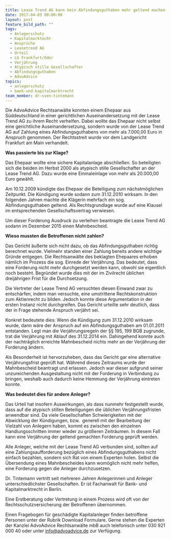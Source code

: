 ```yaml
---
title: Lease Trend AG kann kein Abfindungsguthaben mehr geltend machen – Prozesserfolg vor dem LG Frankfurt am Main
date: 2017-04-03 00:00:00
layout: post
feature_bild_path: ""
tags:
  - Anlegerschutz
  - Kapitalmarktecht
  - Ansprüche
  - Leasetrend AG
  - Urteil
  - LG Frankfurt/Oder
  - Verjährung
  - Atypisch stille Gesellschafter
  - Abfindungsguthaben
  - AdvoAdvice
topics:
  - anlegerschutz
  - bank-und-kapitalmarktrecht
team_member: dr-sven-tintemann
---
```



Die AdvoAdvice Rechtsanwälte konnten einem Ehepaar aus Süddeutschland in einer gerichtlichen Auseinandersetzung mit der Lease Trend AG zu ihrem Recht verhelfen. Dabei wollte das Ehepaar nicht selbst eine gerichtliche Auseinandersetzung, sondern wurde von der Lease Trend AG auf Zahlung eines Abfindungsguthabens von mehr als 7.000,00 Euro in Anspruch genommen. Der Rechtsstreit wurde vor dem Landgericht Frankfurt am Main verhandelt.

**Was passierte bis zur Klage?**

Das Ehepaar wollte eine sichere Kapitalanlage abschließen. So beteiligten sich die beiden im Herbst 2000 als atypisch stille Gesellschafter an der Lease Trend AG. Dazu wurde eine Einmaleinlage von mehr als 20.000,00 Euro gewählt.

Am 10.12.2009 kündigte das Ehepaar die Beteiligung zum nächstmöglichen Zeitpunkt. Die Kündigung wurde sodann zum 31.12.2010 wirksam. In den folgenden Jahren machte die Klägerin mehrfach ein sog. Abfindungsguthaben geltend. Als Rechtsgrundlage wurde auf eine Klausel im entsprechenden Gesellschaftsvertrag verwiesen.

Um dieser Forderung Ausdruck zu verleihen beantragte die Lease Trend AG sodann im Dezember 2015 einen Mahnbescheid.

**Wieso mussten die Betroffenen nicht zahlen?**

Das Gericht äußerte sich nicht dazu, ob das Abfindungsguthaben richtig berechnet wurde. Vielmehr standen einer Zahlung bereits andere wichtige Gründe entgegen. Die Rechtsanwälte des beklagten Ehepaares erhoben nämlich im Prozess die sog. Einrede der Verjährung. Das bedeutet, dass eine Forderung nicht mehr durchgesetzt werden kann, obwohl sie eigentlich noch besteht. Begründet wurde dies mit der im Zivilrecht üblichen dreijährigen Frist für die Durchsetzung.

Die Vertreter der Lease Trend AG versuchten diesen Einwand zwar zu entschärfen, indem man versuchte, eine umstrittene Rechtskonstruktion zum Aktienrecht zu bilden. Jedoch konnte diese Argumentation in der ersten Instanz nicht durchgreifen. Das Gericht urteilte sehr deutlich, dass der in Frage stehende Anspruch verjährt sei.

Konkret bedeutete dies: Wenn die Kündigung zum 31.12.2010 wirksam wurde, dann wäre der Anspruch auf ein Abfindungsguthaben am 01.01.2011 entstanden. Legt man die Verjährungsregeln der §§ 195, 199 BGB zugrunde, trat die Verjährung mit Ablauf des 31.12.2014 ein. Dahingehend konnte auch der nachträglich erreichte Mahnbescheid nichts mehr an der Verjährung der Forderung ändern.

Als Besonderheit ist hervorzuheben, dass das Gericht gar eine alternative Verjährungsfrist geprüft hat. Während dieses Zeitraums wurde der Mahnbescheid beantragt und erlassen. Jedoch war dieser aufgrund seiner unzureichenden Ausgestaltung nicht mit der Forderung in Verbindung zu bringen, weshalb auch dadurch keine Hemmung der Verjährung eintreten konnte.

**Was bedeutet dies für andere Anleger?**

Das Urteil hat insofern Auswirkungen, als dass nunmehr festgestellt wurde, dass auf die atypisch stillen Beteiligungen die üblichen Verjährungsfristen anwendbar sind. Da viele Gesellschaften Schwierigkeiten mit der Abwicklung der Kündigungen, bzw.  generell mit der Bearbeitung der Vielzahl von Anlegern haben, kommt es zwischen den einzelnen Handlungsschritten immer wieder zu größeren Zeiträumen. In diesem Fall kann eine Verjährung der geltend gemachten Forderung geprüft werden.

Alle Anleger, welche mit der Lease Trend AG verbunden sind, sollten auf eine Zahlungsaufforderung bezüglich eines Abfindungsguthabens nicht einfach bezahlen, sondern sich Rat von einem Experten holen. Selbst die Übersendung eines Mahnbescheides kann womöglich nicht mehr helfen, eine Forderung gegen die Anleger durchzusetzen.

Dr. Tintemann vertritt seit mehreren Jahren Anlegerinnen und Anleger unterschiedlichster Gesellschaften. Er ist Fachanwalt für Bank- und Kapitalmarktrecht in Berlin.

Eine Erstberatung oder Vertretung in einem Prozess wird oft von der Rechtsschutzversicherung der Betroffenen übernommen.

Einen Fragebogen für geschädigte Kapitalanleger finden betroffene Personen unter der Rubrik Download Formulare. Gerne stehen die Experten der Kanzlei AdvoAdvice Rechtsanwälte mbB auch telefonisch unter 030 921 000 40 oder unter info@advoadvice.de zur Verfügung.